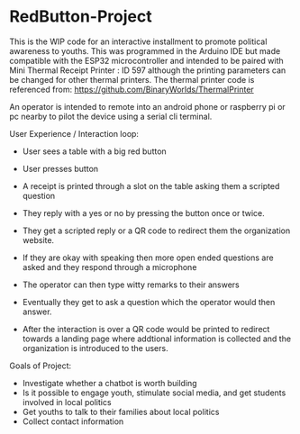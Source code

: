 # RedButton-Project
This is the WIP code for an interactive installment to promote political awareness to youths. 
This was programmed in the Arduino IDE but made compatible with the ESP32 microcontroller and intended to be paired with 
Mini Thermal Receipt Printer : ID 597 although the printing parameters can be changed for other thermal printers.
The thermal printer code is referenced from: https://github.com/BinaryWorlds/ThermalPrinter 

An operator is intended to remote into an android phone or raspberry pi or pc nearby to pilot the device using a serial cli terminal.

User Experience / Interaction loop:
- User sees a table with a big red button
- User presses button
- A receipt is printed through a slot on the table asking them a scripted question
- They reply with a yes or no by pressing the button once or twice.
- They get a scripted reply or a QR code to redirect them the organization website.

- If they are okay with speaking then more open ended questions are asked and they respond through a microphone 
-  The operator can then type witty remarks to their answers
-  Eventually they get to ask a question which the operator would then answer.
-  After the interaction is over a QR code would be printed to redirect towards a landing page where addtional information is collected and the organization is introduced to the users.

Goals of Project:
- Investigate whether a chatbot is worth building
- Is it possible to engage youth, stimulate social media, and get students involved in local politics
- Get youths to talk to their families about local politics
- Collect contact information
